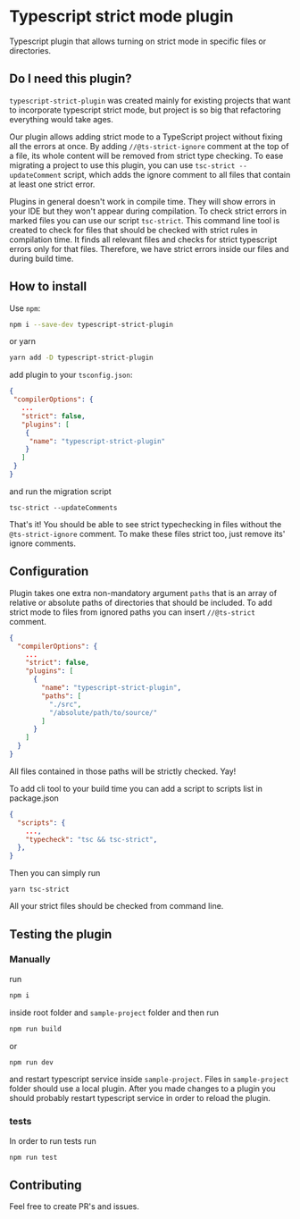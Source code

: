 # Typescript strict mode plugin

Typescript plugin that allows turning on strict mode in specific files or directories.

## Do I need this plugin?
`typescript-strict-plugin` was created mainly for existing projects that want to incorporate typescript strict mode, but project is so big that refactoring everything would take ages.


Our plugin allows adding strict mode to a TypeScript project without fixing all the errors at once. By adding `//@ts-strict-ignore` comment at the top of a file, its whole content will be removed from strict type checking. To ease migrating a project to use this plugin, you can use `tsc-strict --updateComment` script, which adds the ignore comment to all files that contain at least one strict error.


Plugins in general doesn't work in compile time. They will show errors in your IDE but they won't appear during compilation.
To check strict errors in marked files you can use our script `tsc-strict`.
This command line tool is created to check for files that should be checked with strict rules in compilation time.
It finds all relevant files and checks for strict typescript errors only for that files.
Therefore, we have strict errors inside our files and during build time.


## How to install

 Use `npm`:
```bash
npm i --save-dev typescript-strict-plugin
```
or yarn 
```bash
yarn add -D typescript-strict-plugin
```
add plugin to your `tsconfig.json`:
```json
{
 "compilerOptions": {
   ...
   "strict": false,
   "plugins": [
    {
     "name": "typescript-strict-plugin"
    }
   ]
 }
}
```
and run the migration script
```
tsc-strict --updateComments
```
That's it! You should be able to see strict typechecking in files without the `@ts-strict-ignore` comment. To make these files strict too, just remove its' ignore comments.

## Configuration
Plugin takes one extra non-mandatory argument `paths` that is an array of relative or absolute paths of directories that should be included. To add strict mode to files from ignored paths you can insert `//@ts-strict` comment.
```json
{
  "compilerOptions": {
    ...
    "strict": false,
    "plugins": [
      {
        "name": "typescript-strict-plugin",
        "paths": [
          "./src",
          "/absolute/path/to/source/"
        ]
      }
    ]
  }
}
```
All files contained in those paths will be strictly checked. Yay!

To add cli tool to your build time you can add a script to scripts list in package.json
```json
{
  "scripts": {
    ...,
    "typecheck": "tsc && tsc-strict",
  },
}
```

Then you can simply run 
```shell
yarn tsc-strict
```

All your strict files should be checked from command line.

## Testing the plugin
### Manually
run
```bash
npm i
```
inside root folder and `sample-project` folder and then run 
```bash
npm run build
```
or
```bash
npm run dev
```
and restart typescript service inside `sample-project`. Files in `sample-project` folder should use a local plugin.
After you made changes to a plugin you should probably restart typescript service in order to reload the plugin.

### tests
In order to run tests run 

```bash
npm run test
```

## Contributing
Feel free to create PR's and issues.
